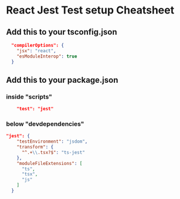 # React Jest Test setup Cheatsheet

## Add this to your tsconfig.json

```json
  "compilerOptions": {
    "jsx": "react",
    "esModuleInterop": true
  }
```

## Add this to your package.json

### inside "scripts"
```json
    "test": "jest"
```
### below "devdependencies"

```json
"jest": {
    "testEnvironment": "jsdom",
    "transform": {
      "^.+\\.tsx?$": "ts-jest"
    },
    "moduleFileExtensions": [
      "ts",
      "tsx",
      "js"
    ]
  }
```
